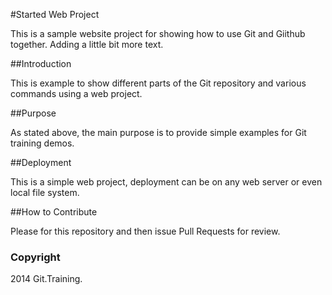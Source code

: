 #Started Web Project

This is a sample website project for showing how to use Git and Giithub together. Adding a little bit more text. 

##Introduction

This is example to show different parts of the Git repository and various commands using a web project.

##Purpose

As stated above, the main purpose is to provide simple examples for Git training demos.

##Deployment

This is a simple web project, deployment can be on any web server or even local file system.

##How to Contribute

Please for this repository and then issue Pull Requests for review.

### Copyright

2014 Git.Training.

